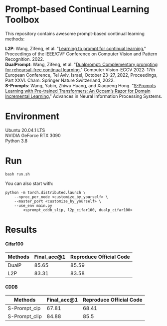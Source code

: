 # Prompt-based Continual Learning Toolbox
This repository contains awesome prompt-based continual learning methods:

**L2P**: Wang, Zifeng, et al. "[Learning to prompt for continual learning.](https://arxiv.org/pdf/2112.08654.pdf)" Proceedings of the IEEE/CVF Conference on Computer Vision and Pattern Recognition. 2022.  
**DualPrompt**: Wang, Zifeng, et al. "[Dualprompt: Complementary prompting for rehearsal-free continual learning.](https://arxiv.org/pdf/2204.04799.pdf)" Computer Vision–ECCV 2022: 17th European Conference, Tel Aviv, Israel, October 23–27, 2022, Proceedings, Part XXVI. Cham: Springer Nature Switzerland, 2022.  
**S-Prompts**: Wang, Yabin, Zhiwu Huang, and Xiaopeng Hong. "[S-Prompts Learning with Pre-trained Transformers: An Occam’s Razor for Domain Incremental Learning.](https://openreview.net/pdf?id=ZVe_WeMold)" Advances in Neural Information Processing Systems.

# Environment
Ubuntu 20.04.1 LTS  
NVIDIA GeForce RTX 3090  
Python 3.8

# Run
```
bash run.sh
```
You can also start with:
```
python -m torch.distributed.launch \
    --nproc_per_node <customize_by_yourself> \
    --master_port <customize_by_yourself> \
    --use_env main.py 
        <sprompt_cddb_slip, l2p_cifar100, dualp_cifar100>
```
# Results
#### Cifar100
| Methods | Final_acc@1 | Reproduce Official Code |
| ------- | ----------- | ----------------------- |
| DualP   | 85.65       | 85.59                   |
| L2P     | 83.31       | 83.58                   |

#### CDDB
| Methods       | Final_acc@1 | Reproduce Official Code |
| -----         | ----------- | ----------------------- |
| S-Prompt_cip  | 67.81       | 68.41                   |
| S-Prompt_clip | 84.88       | 85.5                    |
  